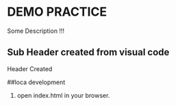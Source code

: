 # DEMO PRACTICE

Some Description !!!

## Sub Header created from visual code

Header Created

##loca development

1. open index.html in your browser.